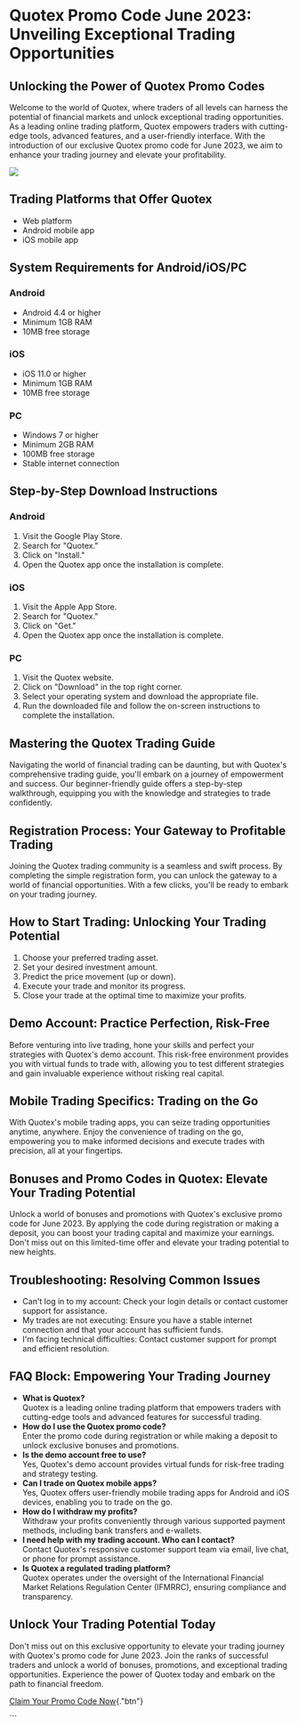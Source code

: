 # Quotex Promo Code June 2023: Unveiling Exceptional Trading Opportunities

## Unlocking the Power of Quotex Promo Codes

Welcome to the world of Quotex, where traders of all levels can harness
the potential of financial markets and unlock exceptional trading
opportunities. As a leading online trading platform, Quotex empowers
traders with cutting-edge tools, advanced features, and a user-friendly
interface. With the introduction of our exclusive Quotex promo code for
June 2023, we aim to enhance your trading journey and elevate your
profitability.

[![](https://static.quotex.io/files/4_en/300_250.jpg)](https://traff.sbs/brokerqxlid)

## Trading Platforms that Offer Quotex

-   Web platform
-   Android mobile app
-   iOS mobile app

## System Requirements for Android/iOS/PC

### Android

-   Android 4.4 or higher
-   Minimum 1GB RAM
-   10MB free storage

### iOS

-   iOS 11.0 or higher
-   Minimum 1GB RAM
-   10MB free storage

### PC

-   Windows 7 or higher
-   Minimum 2GB RAM
-   100MB free storage
-   Stable internet connection

## Step-by-Step Download Instructions

### Android

1.  Visit the Google Play Store.
2.  Search for "Quotex."
3.  Click on "Install."
4.  Open the Quotex app once the installation is complete.

### iOS

1.  Visit the Apple App Store.
2.  Search for "Quotex."
3.  Click on "Get."
4.  Open the Quotex app once the installation is complete.

### PC

1.  Visit the Quotex website.
2.  Click on "Download" in the top right corner.
3.  Select your operating system and download the appropriate file.
4.  Run the downloaded file and follow the on-screen instructions to
    complete the installation.

## Mastering the Quotex Trading Guide

Navigating the world of financial trading can be daunting, but with
Quotex\'s comprehensive trading guide, you\'ll embark on a journey of
empowerment and success. Our beginner-friendly guide offers a
step-by-step walkthrough, equipping you with the knowledge and
strategies to trade confidently.

## Registration Process: Your Gateway to Profitable Trading

Joining the Quotex trading community is a seamless and swift process. By
completing the simple registration form, you can unlock the gateway to a
world of financial opportunities. With a few clicks, you\'ll be ready to
embark on your trading journey.

## How to Start Trading: Unlocking Your Trading Potential

1.  Choose your preferred trading asset.
2.  Set your desired investment amount.
3.  Predict the price movement (up or down).
4.  Execute your trade and monitor its progress.
5.  Close your trade at the optimal time to maximize your profits.

## Demo Account: Practice Perfection, Risk-Free

Before venturing into live trading, hone your skills and perfect your
strategies with Quotex\'s demo account. This risk-free environment
provides you with virtual funds to trade with, allowing you to test
different strategies and gain invaluable experience without risking real
capital.

## Mobile Trading Specifics: Trading on the Go

With Quotex\'s mobile trading apps, you can seize trading opportunities
anytime, anywhere. Enjoy the convenience of trading on the go,
empowering you to make informed decisions and execute trades with
precision, all at your fingertips.

## Bonuses and Promo Codes in Quotex: Elevate Your Trading Potential

Unlock a world of bonuses and promotions with Quotex\'s exclusive promo
code for June 2023. By applying the code during registration or making a
deposit, you can boost your trading capital and maximize your earnings.
Don\'t miss out on this limited-time offer and elevate your trading
potential to new heights.

## Troubleshooting: Resolving Common Issues

-   Can\'t log in to my account: Check your login details or contact
    customer support for assistance.
-   My trades are not executing: Ensure you have a stable internet
    connection and that your account has sufficient funds.
-   I\'m facing technical difficulties: Contact customer support for
    prompt and efficient resolution.

## FAQ Block: Empowering Your Trading Journey

-   **What is Quotex?**\
    Quotex is a leading online trading platform that empowers traders
    with cutting-edge tools and advanced features for successful
    trading.
-   **How do I use the Quotex promo code?**\
    Enter the promo code during registration or while making a deposit
    to unlock exclusive bonuses and promotions.
-   **Is the demo account free to use?**\
    Yes, Quotex\'s demo account provides virtual funds for risk-free
    trading and strategy testing.
-   **Can I trade on Quotex mobile apps?**\
    Yes, Quotex offers user-friendly mobile trading apps for Android and
    iOS devices, enabling you to trade on the go.
-   **How do I withdraw my profits?**\
    Withdraw your profits conveniently through various supported payment
    methods, including bank transfers and e-wallets.
-   **I need help with my trading account. Who can I contact?**\
    Contact Quotex\'s responsive customer support team via email, live
    chat, or phone for prompt assistance.
-   **Is Quotex a regulated trading platform?**\
    Quotex operates under the oversight of the International Financial
    Market Relations Regulation Center (IFMRRC), ensuring compliance and
    transparency.

## Unlock Your Trading Potential Today

Don\'t miss out on this exclusive opportunity to elevate your trading
journey with Quotex\'s promo code for June 2023. Join the ranks of
successful traders and unlock a world of bonuses, promotions, and
exceptional trading opportunities. Experience the power of Quotex today
and embark on the path to financial freedom.

[Claim Your Promo Code
Now](\%22https://traff.sbs/brokerqxsignup\%22){."btn"}

\`\`\`

